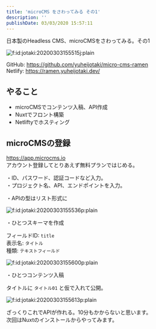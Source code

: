 ```yaml
---
title: 'microCMS をさわってみる その1'
description: ''
publishDate: 03/03/2020 15:57:11
---
```


<p>日本製のHeadless CMS、microCMSをさわってみる。その1</p>

<p><span itemscope itemtype="http://schema.org/Photograph"><img src="https://cdn-ak.f.st-hatena.com/images/fotolife/j/jotaki/20200303/20200303155515.jpg" alt="f:id:jotaki:20200303155515j:plain" title="f:id:jotaki:20200303155515j:plain" class="hatena-fotolife" itemprop="image"></span></p>

<p>GitHub: <a href="https://github.com/yuheijotaki/micro-cms-ramen">https://github.com/yuheijotaki/micro-cms-ramen</a><br />
Netlify: <a href="https://ramen.yuheijotaki.dev/">https://ramen.yuheijotaki.dev/</a></p>

<h2>やること</h2>

<ul>
<li>microCMSでコンテンツ入稿、API作成</li>
<li>Nuxtでフロント構築</li>
<li>Netliftyでホスティング</li>
</ul>

<h2>microCMSの登録</h2>

<p><a href="https://app.microcms.io">https://app.microcms.io</a><br />
アカウント登録してとりあえず無料プランではじめる。</p>

<p>・ID、パスワード、認証コードなど入力。<br />
・プロジェクト名、API、エンドポイントを入力。</p>

<p>・APIの型はリスト形式に</p>

<p><span itemscope itemtype="http://schema.org/Photograph"><img src="/images/hatena/20200303155536.png" alt="f:id:jotaki:20200303155536p:plain" title="f:id:jotaki:20200303155536p:plain" class="hatena-fotolife" itemprop="image"></span></p>

<p>・ひとつスキーマを作成</p>

<p>フィールドID: <code>title</code><br />
表示名: <code>タイトル</code><br />
種類: <code>テキストフィールド</code></p>

<p><span itemscope itemtype="http://schema.org/Photograph"><img src="/images/hatena/20200303155600.png" alt="f:id:jotaki:20200303155600p:plain" title="f:id:jotaki:20200303155600p:plain" class="hatena-fotolife" itemprop="image"></span></p>

<p>・ひとつコンテンツ入稿</p>

<p>タイトルに <code>タイトル01</code> と仮で入れて公開。</p>

<p><span itemscope itemtype="http://schema.org/Photograph"><img src="/images/hatena/20200303155613.png" alt="f:id:jotaki:20200303155613p:plain" title="f:id:jotaki:20200303155613p:plain" class="hatena-fotolife" itemprop="image"></span></p>

<p>ざっくりこれでAPIが作れる。10分もかからないと思います。<br />
次回はNuxtのインストールからやってみます。</p>
